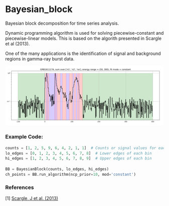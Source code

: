 # Bayesian_block
Bayesian block decomposition for time series analysis.

Dynamic programming algorithm is used for solving
piecewise-constant and piecewise-linear models.
This is based on the algorith presented in Scargle
et al (2013).

One of the many applications is the identification 
of signal and background regions in gamma-ray burst data.

![image](/images/light_curve.png)

### Example Code:
```python
counts = [1, 2, 5, 9, 6, 4, 2, 1, 1]  # Counts or signal values for each bin
lo_edges = [0, 1, 2, 3, 4, 5, 6, 7, 8]  # Lower edges of each bin
hi_edges = [1, 2, 3, 4, 5, 6, 7, 8, 9]  # Upper edges of each bin

BB = BayesianBlock(counts, lo_edges, hi_edges)
ch_points = BB.run_algorithm(ncp_prior=10, mod='constant')
```
### References
[1] [Scargle, J et al. (2013)](https://ui.adsabs.harvard.edu/abs/2013ApJ...764..167S)
